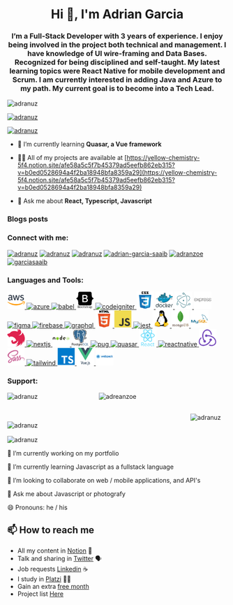 <h1 align="center">Hi 👋, I'm Adrian Garcia</h1>
<h3 align="center">I’m a Full-Stack Developer with 3 years of experience. I enjoy being involved in the project both technical and management. I have knowledge of UI wire-framing and Data Bases. Recognized for being disciplined and self-taught. My latest learning topics were React Native for mobile development and Scrum. I am currently interested in adding Java and Azure to my path. My current goal is to become into a Tech Lead.</h3>

<p align="left"> <img src="https://komarev.com/ghpvc/?username=adranuz&label=Profile%20views&color=0e75b6&style=flat" alt="adranuz" /> </p>

<p align="left"> <a href="https://github.com/ryo-ma/github-profile-trophy"><img src="https://github-profile-trophy.vercel.app/?username=adranuz" alt="adranuz" /></a> </p>

<p align="left"> <a href="https://twitter.com/adranuz" target="blank"><img src="https://img.shields.io/twitter/follow/adranuz?logo=twitter&style=for-the-badge" alt="adranuz" /></a> </p>

- 🌱 I’m currently learning **Quasar, a Vue framework**

- 👨‍💻 All of my projects are available at [https://yellow-chemistry-5f4.notion.site/afe58a5c5f7b45379ad5eefb862eb315?v=b0ed0528694a4f2ba18948bfa8359a29](https://yellow-chemistry-5f4.notion.site/afe58a5c5f7b45379ad5eefb862eb315?v=b0ed0528694a4f2ba18948bfa8359a29)

- 💬 Ask me about **React, Typescript, Javascript**

### Blogs posts
<!-- BLOG-POST-LIST:START -->
<!-- BLOG-POST-LIST:END -->

<h3 align="left">Connect with me:</h3>
<p align="left">
<a href="https://codepen.io/adranuz" target="blank"><img align="center" src="https://raw.githubusercontent.com/rahuldkjain/github-profile-readme-generator/master/src/images/icons/Social/codepen.svg" alt="adranuz" height="30" width="40" /></a>
<a href="https://dev.to/adranuz" target="blank"><img align="center" src="https://raw.githubusercontent.com/rahuldkjain/github-profile-readme-generator/master/src/images/icons/Social/devto.svg" alt="adranuz" height="30" width="40" /></a>
<a href="https://twitter.com/adranuz" target="blank"><img align="center" src="https://raw.githubusercontent.com/rahuldkjain/github-profile-readme-generator/master/src/images/icons/Social/twitter.svg" alt="adranuz" height="30" width="40" /></a>
<a href="https://linkedin.com/in/adrian-garcia-saaib" target="blank"><img align="center" src="https://raw.githubusercontent.com/rahuldkjain/github-profile-readme-generator/master/src/images/icons/Social/linked-in-alt.svg" alt="adrian-garcia-saaib" height="30" width="40" /></a>
<a href="https://instagram.com/adranzoe" target="blank"><img align="center" src="https://raw.githubusercontent.com/rahuldkjain/github-profile-readme-generator/master/src/images/icons/Social/instagram.svg" alt="adranzoe" height="30" width="40" /></a>
<a href="https://www.hackerrank.com/garciasaaib" target="blank"><img align="center" src="https://raw.githubusercontent.com/rahuldkjain/github-profile-readme-generator/master/src/images/icons/Social/hackerrank.svg" alt="garciasaaib" height="30" width="40" /></a>
</p>

<h3 align="left">Languages and Tools:</h3>
<p align="left"> <a href="https://aws.amazon.com" target="_blank" rel="noreferrer"> <img src="https://raw.githubusercontent.com/devicons/devicon/master/icons/amazonwebservices/amazonwebservices-original-wordmark.svg" alt="aws" width="40" height="40"/> </a> <a href="https://azure.microsoft.com/en-in/" target="_blank" rel="noreferrer"> <img src="https://www.vectorlogo.zone/logos/microsoft_azure/microsoft_azure-icon.svg" alt="azure" width="40" height="40"/> </a> <a href="https://babeljs.io/" target="_blank" rel="noreferrer"> <img src="https://www.vectorlogo.zone/logos/babeljs/babeljs-icon.svg" alt="babel" width="40" height="40"/> </a> <a href="https://getbootstrap.com" target="_blank" rel="noreferrer"> <img src="https://raw.githubusercontent.com/devicons/devicon/master/icons/bootstrap/bootstrap-plain-wordmark.svg" alt="bootstrap" width="40" height="40"/> </a> <a href="https://codeigniter.com" target="_blank" rel="noreferrer"> <img src="https://cdn.worldvectorlogo.com/logos/codeigniter.svg" alt="codeigniter" width="40" height="40"/> </a> <a href="https://www.w3schools.com/css/" target="_blank" rel="noreferrer"> <img src="https://raw.githubusercontent.com/devicons/devicon/master/icons/css3/css3-original-wordmark.svg" alt="css3" width="40" height="40"/> </a> <a href="https://www.docker.com/" target="_blank" rel="noreferrer"> <img src="https://raw.githubusercontent.com/devicons/devicon/master/icons/docker/docker-original-wordmark.svg" alt="docker" width="40" height="40"/> </a> <a href="https://www.electronjs.org" target="_blank" rel="noreferrer"> <img src="https://raw.githubusercontent.com/devicons/devicon/master/icons/electron/electron-original.svg" alt="electron" width="40" height="40"/> </a> <a href="https://expressjs.com" target="_blank" rel="noreferrer"> <img src="https://raw.githubusercontent.com/devicons/devicon/master/icons/express/express-original-wordmark.svg" alt="express" width="40" height="40"/> </a> <a href="https://www.figma.com/" target="_blank" rel="noreferrer"> <img src="https://www.vectorlogo.zone/logos/figma/figma-icon.svg" alt="figma" width="40" height="40"/> </a> <a href="https://firebase.google.com/" target="_blank" rel="noreferrer"> <img src="https://www.vectorlogo.zone/logos/firebase/firebase-icon.svg" alt="firebase" width="40" height="40"/> </a> <a href="https://graphql.org" target="_blank" rel="noreferrer"> <img src="https://www.vectorlogo.zone/logos/graphql/graphql-icon.svg" alt="graphql" width="40" height="40"/> </a> <a href="https://www.w3.org/html/" target="_blank" rel="noreferrer"> <img src="https://raw.githubusercontent.com/devicons/devicon/master/icons/html5/html5-original-wordmark.svg" alt="html5" width="40" height="40"/> </a> <a href="https://developer.mozilla.org/en-US/docs/Web/JavaScript" target="_blank" rel="noreferrer"> <img src="https://raw.githubusercontent.com/devicons/devicon/master/icons/javascript/javascript-original.svg" alt="javascript" width="40" height="40"/> </a> <a href="https://jestjs.io" target="_blank" rel="noreferrer"> <img src="https://www.vectorlogo.zone/logos/jestjsio/jestjsio-icon.svg" alt="jest" width="40" height="40"/> </a> <a href="https://www.linux.org/" target="_blank" rel="noreferrer"> <img src="https://raw.githubusercontent.com/devicons/devicon/master/icons/linux/linux-original.svg" alt="linux" width="40" height="40"/> </a> <a href="https://www.mongodb.com/" target="_blank" rel="noreferrer"> <img src="https://raw.githubusercontent.com/devicons/devicon/master/icons/mongodb/mongodb-original-wordmark.svg" alt="mongodb" width="40" height="40"/> </a> <a href="https://www.mysql.com/" target="_blank" rel="noreferrer"> <img src="https://raw.githubusercontent.com/devicons/devicon/master/icons/mysql/mysql-original-wordmark.svg" alt="mysql" width="40" height="40"/> </a> <a href="https://nestjs.com/" target="_blank" rel="noreferrer"> <img src="https://raw.githubusercontent.com/devicons/devicon/master/icons/nestjs/nestjs-plain.svg" alt="nestjs" width="40" height="40"/> </a> <a href="https://nextjs.org/" target="_blank" rel="noreferrer"> <img src="https://cdn.worldvectorlogo.com/logos/nextjs-2.svg" alt="nextjs" width="40" height="40"/> </a> <a href="https://nodejs.org" target="_blank" rel="noreferrer"> <img src="https://raw.githubusercontent.com/devicons/devicon/master/icons/nodejs/nodejs-original-wordmark.svg" alt="nodejs" width="40" height="40"/> </a> <a href="https://www.postgresql.org" target="_blank" rel="noreferrer"> <img src="https://raw.githubusercontent.com/devicons/devicon/master/icons/postgresql/postgresql-original-wordmark.svg" alt="postgresql" width="40" height="40"/> </a> <a href="https://pugjs.org" target="_blank" rel="noreferrer"> <img src="https://cdn.worldvectorlogo.com/logos/pug.svg" alt="pug" width="40" height="40"/> </a> <a href="https://quasar.dev/" target="_blank" rel="noreferrer"> <img src="https://cdn.quasar.dev/logo/svg/quasar-logo.svg" alt="quasar" width="40" height="40"/> </a> <a href="https://reactjs.org/" target="_blank" rel="noreferrer"> <img src="https://raw.githubusercontent.com/devicons/devicon/master/icons/react/react-original-wordmark.svg" alt="react" width="40" height="40"/> </a> <a href="https://reactnative.dev/" target="_blank" rel="noreferrer"> <img src="https://reactnative.dev/img/header_logo.svg" alt="reactnative" width="40" height="40"/> </a> <a href="https://redux.js.org" target="_blank" rel="noreferrer"> <img src="https://raw.githubusercontent.com/devicons/devicon/master/icons/redux/redux-original.svg" alt="redux" width="40" height="40"/> </a> <a href="https://sass-lang.com" target="_blank" rel="noreferrer"> <img src="https://raw.githubusercontent.com/devicons/devicon/master/icons/sass/sass-original.svg" alt="sass" width="40" height="40"/> </a> <a href="https://tailwindcss.com/" target="_blank" rel="noreferrer"> <img src="https://www.vectorlogo.zone/logos/tailwindcss/tailwindcss-icon.svg" alt="tailwind" width="40" height="40"/> </a> <a href="https://www.typescriptlang.org/" target="_blank" rel="noreferrer"> <img src="https://raw.githubusercontent.com/devicons/devicon/master/icons/typescript/typescript-original.svg" alt="typescript" width="40" height="40"/> </a> <a href="https://vuejs.org/" target="_blank" rel="noreferrer"> <img src="https://raw.githubusercontent.com/devicons/devicon/master/icons/vuejs/vuejs-original-wordmark.svg" alt="vuejs" width="40" height="40"/> </a> <a href="https://webpack.js.org" target="_blank" rel="noreferrer"> <img src="https://raw.githubusercontent.com/devicons/devicon/d00d0969292a6569d45b06d3f350f463a0107b0d/icons/webpack/webpack-original-wordmark.svg" alt="webpack" width="40" height="40"/> </a> </p>

<h3 align="left">Support:</h3>
<p><a href="https://www.buymeacoffee.com/adranuz"> <img align="left" src="https://cdn.buymeacoffee.com/buttons/v2/default-yellow.png" height="50" width="210" alt="adranuz" /></a><a href="https://ko-fi.com/adreanzoe"> <img align="left" src="https://cdn.ko-fi.com/cdn/kofi3.png?v=3" height="50" width="210" alt="adreanzoe" /></a></p><br><br>

<p><img align="left" src="https://github-readme-stats.vercel.app/api/top-langs?username=adranuz&show_icons=true&locale=en&layout=compact" alt="adranuz" /></p>

<p>&nbsp;<img align="center" src="https://github-readme-stats.vercel.app/api?username=adranuz&show_icons=true&locale=en" alt="adranuz" /></p>

<p><img align="center" src="https://github-readme-streak-stats.herokuapp.com/?user=adranuz&" alt="adranuz" /></p>


🔭  I’m currently working on my portfolio

🌱  I’m currently learning Javascript as a fullstack language

👯  I’m looking to collaborate on web / mobile applications, and API's

💬  Ask me about Javascript or photografy

😄  Pronouns: he / his

## 📫 How to reach me
- All my content in [Notion](https://www.notion.so/escuelajs/JavaScript-Tools-17d76e4e429a4a9e961f6b46cd7ea2c7) 📝
- Talk and sharing in [Twitter](https://twitter.com/adreanzoe) 🗣
- Job requests [Linkedin](https://www.linkedin.com/in/adrian-garcia-saaib) ☕️
- I study in [Platzi](https://platzi.com/@Adreanzoe) 👨‍🎓
- Gain an extra [free month](https://platzi.com/c/adranuz)
- Project list [Here](https://www.notion.so/escuelajs/afe58a5c5f7b45379ad5eefb862eb315?v=e1894bf4122b48b8be4cf701bd93b1e1) 
